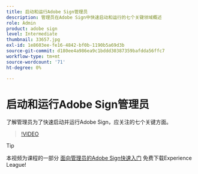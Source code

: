 ```yaml
---
title: 启动和运行Adobe Sign管理员
description: 管理员在Adobe Sign中快速启动和运行的七个关键领域概述
role: Admin
product: adobe sign
level: Intermediate
thumbnail: 33657.jpg
exl-id: 1e8603ee-fe16-4842-bf0b-1190b5a69d3b
source-git-commit: d180ee4a986ea9c1bddd30387359bafdda56ffc7
workflow-type: tm+mt
source-wordcount: '71'
ht-degree: 0%

---
```


# 启动和运行Adobe Sign管理员

了解管理员为了快速启动并运行Adobe Sign，应关注的七个关键方面。

>[!VIDEO](https://video.tv.adobe.com/v/33657?hidetitle=true)

>[!TIP]
>
>本视频为课程的一部分 [面向管理员的Adobe Sign快速入门](https://experienceleague.adobe.com/?recommended=Sign-A-1-2020.2) 免费下载Experience League!
